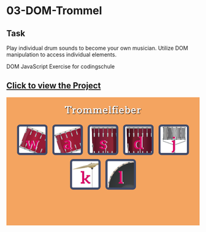 # 03-DOM-Trommel

## Task
Play individual drum sounds to become your own musician. Utilize DOM manipulation to access individual elements.

DOM JavaScript Exercise for codingschule

<h2><a href="https://tom-mate-o.github.io/03-Color-Palette/" target="_blank">Click to view the Project</a></h2>
<img src="/images/domtrommel_screenshot.png"/>
